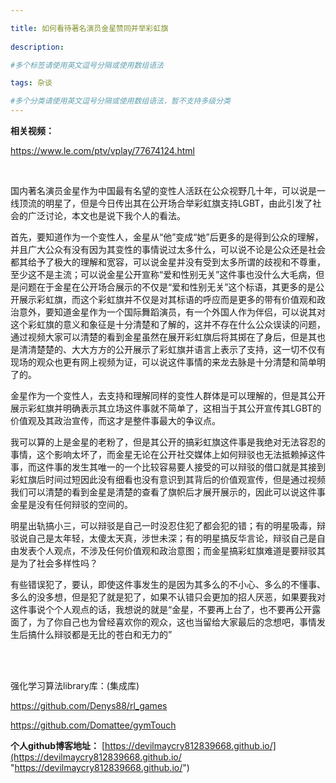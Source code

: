 ```yaml
---

title: 如何看待著名演员金星赞同并举彩虹旗
 
description: 

#多个标签请使用英文逗号分隔或使用数组语法

tags: 杂谈

#多个分类请使用英文逗号分隔或使用数组语法，暂不支持多级分类
---
```


**相关视频：**

https://www.le.com/ptv/vplay/77674124.html

<br/>

国内著名演员金星作为中国最有名望的变性人活跃在公众视野几十年，可以说是一线顶流的明星了，但是今日传出其在公开场合举彩虹旗支持LGBT，由此引发了社会的广泛讨论，本文也是说下我个人的看法。



首先，要知道作为一个变性人，金星从“他”变成“她”后更多的是得到公众的理解，并且广大公众有没有因为其变性的事情说过太多什么，可以说不论是公众还是社会都其给予了极大的理解和宽容，可以说金星并没有受到太多所谓的歧视和不尊重，至少这不是主流；可以说金星公开宣称“爱和性别无关”这件事也没什么大毛病，但是问题在于金星在公开场合展示的不仅是“爱和性别无关”这个标语，其更多的是公开展示彩虹旗，而这个彩虹旗并不仅是对其标语的呼应而是更多的带有价值观和政治意外，要知道金星作为一个国际舞蹈演员，有一个外国人作为伴侣，可以说其对这个彩虹旗的意义和象征是十分清楚和了解的，这并不存在什么公众误读的问题，通过视频大家可以清楚的看到金星虽然在展开彩虹旗后将其掷在了身后，但是其也是清清楚楚的、大大方方的公开展示了彩虹旗并语言上表示了支持，这一切不仅有现场的观众也更有网上视频为证，可以说这件事情的来龙去脉是十分清楚和简单明了的。



金星作为一个变性人，去支持和理解同样的变性人群体是可以理解的，但是其公开展示彩虹旗并明确表示其立场这件事就不简单了，这相当于其公开宣传其LGBT的价值观及其政治宣传，而这才是整件事最大的争议点。



我可以算的上是金星的老粉了，但是其公开的搞彩虹旗这件事是我绝对无法容忍的事情，这个影响太坏了，而金星无论在公开社交媒体上如何辩驳也无法抵赖掉这件事，而这件事的发生其唯一的一个比较容易要人接受的可以辩驳的借口就是其接到彩虹旗后时间过短因此没有细看也没有意识到其背后的价值观宣传，但是通过视频我们可以清楚的看到金星是清楚的查看了旗帜后才展开展示的，因此可以说这件事金星是没有任何辩驳的空间的。



明星出轨搞小三，可以辩驳是自己一时没忍住犯了都会犯的错；有的明星吸毒，辩驳说自己是太年轻，太傻太天真，涉世未深；有的明星搞反华言论，辩驳自己是自由发表个人观点，不涉及任何价值观和政治意图；而金星搞彩虹旗难道是要辩驳其是为了社会多样性吗？



有些错误犯了，要认，即使这件事发生的是因为其多么的不小心、多么的不懂事、多么的没多想，但是犯了就是犯了，如果不认错只会更加的招人厌恶，如果要我对这件事说个个人观点的话，我想说的就是“金星，不要再上台了，也不要再公开露面了，为了你自己也为曾经喜欢你的观众，这也当留给大家最后的念想吧，事情发生后搞什么辩驳都是无比的苍白和无力的”





<br/>

<br/>

强化学习算法library库：(集成库)

https://github.com/Denys88/rl_games



https://github.com/Domattee/gymTouch







**个人github博客地址：**
[https://devilmaycry812839668.github.io/](https://devilmaycry812839668.github.io/ "https://devilmaycry812839668.github.io/")
